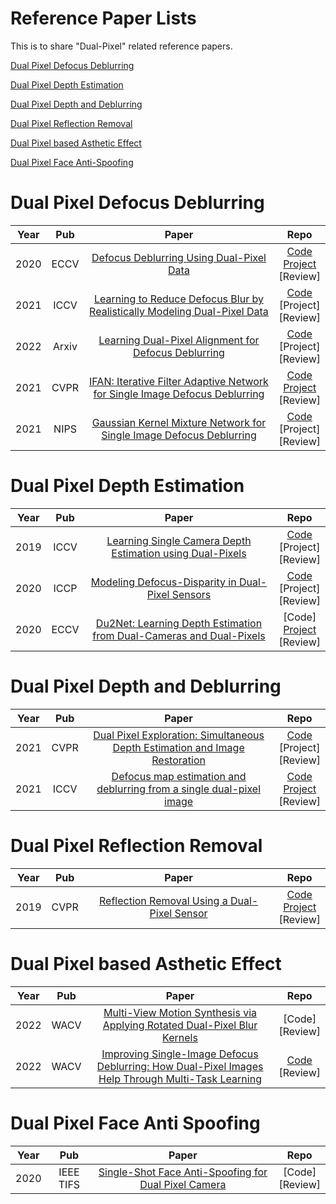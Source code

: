 # Reference Paper Lists

This is to share "Dual-Pixel" related reference papers.

<!-- Use the same format for Repo [Code](github link) <br /> [Project](project link) <br /> [Review](review contents' link) -->
<!-- Review can be the link to ppt / pdf / word that summarizes contents of the paper. -->

[Dual Pixel Defocus Deblurring](#dual-pixel-defocus-deblurring)

[Dual Pixel Depth Estimation](#dual-pixel-depth-estimation)

[Dual Pixel Depth and Deblurring](#dual-pixel-depth-and-deblurring)

[Dual Pixel Reflection Removal](#dual-pixel-reflection-removal)

[Dual Pixel based Asthetic Effect](#dual-pixel-based-asthetic-effect)

[Dual Pixel Face Anti-Spoofing](#dual-pixel-face-anti-spoofing)

# Dual Pixel Defocus Deblurring

|Year|Pub|Paper|Repo|
|:---:|:---:|:---:|:---:|
|2020|ECCV|[Defocus Deblurring Using Dual-Pixel Data](https://arxiv.org/abs/2005.00305)|[Code](https://github.com/Abdullah-Abuolaim/defocus-deblurring-dual-pixel) <br /> [Project](https://www.eecs.yorku.ca/~abuolaim/eccv_2020_dp_defocus_deblurring/) <br /> [Review]|
|2021|ICCV|[Learning to Reduce Defocus Blur by Realistically Modeling Dual-Pixel Data](https://arxiv.org/abs/2012.03255)|[Code](https://github.com/Abdullah-Abuolaim/recurrent-defocus-deblurring-synth-dual-pixel) <br /> [Project] <br /> [Review]|
|2022|Arxiv|[Learning Dual-Pixel Alignment for Defocus Deblurring](https://arxiv.org/abs/2204.12105)|[Code](https://github.com/liyucs/DPANet) <br /> [Project] <br /> [Review]|
|2021|CVPR|[IFAN: Iterative Filter Adaptive Network for Single Image Defocus Deblurring](https://arxiv.org/pdf/2108.13610.pdf)|[Code](https://github.com/codeslake/IFAN) <br /> [Project](https://junyonglee.me/projects/IFAN/) <br /> [Review]|
|2021|NIPS|[Gaussian Kernel Mixture Network for Single Image Defocus Deblurring](https://arxiv.org/abs/2111.00454)|[Code](https://github.com/csZcWu/GKMNet) <br /> [Project] <br /> [Review]|

# Dual Pixel Depth Estimation

|Year|Pub|Paper|Repo|
|:---:|:---:|:---:|:---:|
|2019|ICCV|[Learning Single Camera Depth Estimation using Dual-Pixels](https://arxiv.org/abs/1904.05822)|[Code](https://github.com/google-research/google-research/tree/master/dual_pixels) <br /> [Project] <br /> [Review]|
|2020|ICCP|[Modeling Defocus-Disparity in Dual-Pixel Sensors](https://abhijithpunnappurath.github.io/ICCP2020.pdf)|[Code](https://github.com/abhijithpunnappurath/dual-pixel-defocus-disparity) <br /> [Project] <br /> [Review]|
|2020|ECCV|[Du2Net: Learning Depth Estimation from Dual-Cameras and Dual-Pixels](https://arxiv.org/abs/2003.14299)|[Code] <br /> [Project](https://augmentedperception.github.io/du2net/) <br /> [Review]|


# Dual Pixel Depth and Deblurring

|Year|Pub|Paper|Repo|
|:---:|:---:|:---:|:---:|
|2021|CVPR|[Dual Pixel Exploration: Simultaneous Depth Estimation and Image Restoration](https://arxiv.org/abs/2012.00301)|[Code](https://github.com/panpanfei/Dual-Pixel-Exploration-Simultaneous-Depth-Estimation-and-Image-Restoration) <br /> [Project] <br /> [Review]|
|2021|ICCV|[Defocus map estimation and deblurring from a single dual-pixel image](https://arxiv.org/abs/2110.05655)|[Code](https://github.com/cmu-ci-lab/dual_pixel_defocus_estimation_deblurring) <br /> [Project](https://imaging.cs.cmu.edu/dual_pixels/) <br /> [Review]|

# Dual Pixel Reflection Removal

|Year|Pub|Paper|Repo|
|:---:|:---:|:---:|:---:|
|2019|CVPR|[Reflection Removal Using a Dual-Pixel Sensor](https://openaccess.thecvf.com/content_CVPR_2019/papers/Punnappurath_Reflection_Removal_Using_a_Dual-Pixel_Sensor_CVPR_2019_paper.pdf)|[Code](https://github.com/abhijithpunnappurath/dprr) <br /> [Project](https://abhijithpunnappurath.github.io/dprr.html) <br /> [Review]|

# Dual Pixel based Asthetic Effect

|Year|Pub|Paper|Repo|
|:---:|:---:|:---:|:---:|
|2022|WACV|[Multi-View Motion Synthesis via Applying Rotated Dual-Pixel Blur Kernels](https://openaccess.thecvf.com/content/WACV2022W/WACI/html/Abuolaim_Multi-View_Motion_Synthesis_via_Applying_Rotated_Dual-Pixel_Blur_Kernels_WACVW_2022_paper.html)|[Code] <br /> [Review]|
|2022|WACV|[Improving Single-Image Defocus Deblurring: How Dual-Pixel Images Help Through Multi-Task Learning](https://openaccess.thecvf.com/content/WACV2022/html/Abuolaim_Improving_Single-Image_Defocus_Deblurring_How_Dual-Pixel_Images_Help_Through_Multi-Task_WACV_2022_paper.html)|[Code](https://github.com/Abdullah-Abuolaim/multi-task-defocus-deblurring-dual-pixel-nimat) <br /> [Review]|

# Dual Pixel Face Anti Spoofing

|Year|Pub|Paper|Repo|
|:---:|:---:|:---:|:---:|
|2020|IEEE TIFS|[Single-Shot Face Anti-Spoofing for Dual Pixel Camera](https://ieeexplore.ieee.org/document/9248008)|[Code] <br /> [Review]|




